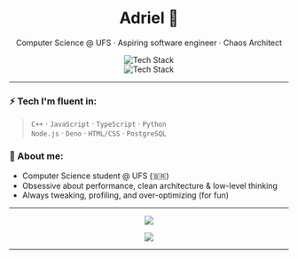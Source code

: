 <h1 align="center">Adriel 🧠</h1>
<p align="center">Computer Science @ UFS · Aspiring software engineer · Chaos Architect</p>

<p align="center">
  <img src="https://skillicons.dev/icons?i=cpp,js,ts,nodejs,deno,bun,html,css,postgres,mysql,mongodb" alt="Tech Stack" /> <br>
  <img src="https://skillicons.dev/icons?i=arch,emacs,vscode,vim" alt="Tech Stack" />
</p>

---

### ⚡ Tech I'm fluent in:
> `C++` · `JavaScript` · `TypeScript` · `Python`  
> `Node.js` · `Deno` · `HTML/CSS` · `PostgreSQL`

### 🧠 About me:
- Computer Science student @ UFS (🇧🇷)
- Obsessive about performance, clean architecture & low-level thinking
- Always tweaking, profiling, and over-optimizing (for fun)
---

<p align="center">
  <img src="https://github-readme-stats.vercel.app/api?username=linksyyy&theme=tokyonight&show_icons=true&hide_border=true&count_private=true)">
</p>

<p align="center">
  <img src="https://github-readme-stats.vercel.app/api/top-langs/?username=linksyyy&theme=tokyonight&show_icons=true&hide_border=true&layout=compact">
</p>

---
